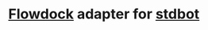 # [Flowdock][flowdock] adapter for [stdbot][stdbot]

[flowdock]: https://www.flowdock.com/
[stdbot]: https://github.com/stdbot/stdbot
